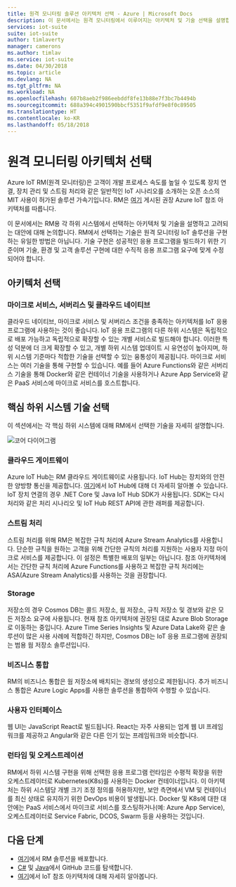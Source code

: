 ```yaml
---
title: 원격 모니터링 솔루션 아키텍처 선택 - Azure | Microsoft Docs
description: 이 문서에서는 원격 모니터링에서 이루어지는 아키텍처 및 기술 선택을 설명합니다.
services: iot-suite
suite: iot-suite
author: timlaverty
manager: camerons
ms.author: timlav
ms.service: iot-suite
ms.date: 04/30/2018
ms.topic: article
ms.devlang: NA
ms.tgt_pltfrm: NA
ms.workload: NA
ms.openlocfilehash: 607b8aeb2f986eebddf8fe13b88e7f3bc7b4494b
ms.sourcegitcommit: 688a394c4901590bbcf5351f9afdf9e8f0c89505
ms.translationtype: HT
ms.contentlocale: ko-KR
ms.lasthandoff: 05/18/2018
---
```

# <a name="remote-monitoring-architectural-choices"></a>원격 모니터링 아키텍처 선택

Azure IoT RM(원격 모니터링)은 고객이 개발 프로세스 속도를 높일 수 있도록 장치 연결, 장치 관리 및 스트림 처리와 같은 일반적인 IoT 시나리오를 소개하는 오픈 소스의 MIT 사용이 허가된 솔루션 가속기입니다.  RM은 [여기](https://azure.microsoft.com/updates/microsoft-azure-iot-reference-architecture-available/) 게시된 권장 Azure IoT 참조 아키텍처를 따릅니다.  

이 문서에서는 RM용 각 하위 시스템에서 선택하는 아키텍처 및 기술을 설명하고 고려되는 대안에 대해 논의합니다.  RM에서 선택하는 기술은 원격 모니터링 IoT 솔루션을 구현하는 유일한 방법은 아닙니다.  기술 구현은 성공적인 응용 프로그램을 빌드하기 위한 기준이며 기술, 환경 및 고객 솔루션 구현에 대한 수직적 응용 프로그램 요구에 맞게 수정되어야 합니다.

## <a name="architectural-choices"></a>아키텍처 선택

### <a name="microservices-serverless-and-cloud-native"></a>마이크로 서비스, 서버리스 및 클라우드 네이티브

클라우드 네이티브, 마이크로 서비스 및 서버리스 조건을 충족하는 아키텍처를 IoT 응용 프로그램에 사용하는 것이 좋습니다.  IoT 응용 프로그램의 다른 하위 시스템은 독립적으로 배포 가능하고 독립적으로 확장할 수 있는 개별 서비스로 빌드해야 합니다.  이러한 특성 덕분에 더 크게 확장할 수 있고, 개별 하위 시스템 업데이트 시 유연성이 높아지며, 하위 시스템 기준마다 적합한 기술을 선택할 수 있는 융통성이 제공됩니다.  마이크로 서비스는 여러 기술을 통해 구현할 수 있습니다. 예를 들어 Azure Functions와 같은 서버리스 기술을 통해 Docker와 같은 컨테이너 기술을 사용하거나 Azure App Service와 같은 PaaS 서비스에 마이크로 서비스를 호스트합니다.

## <a name="core-subsystem-technology-choices"></a>핵심 하위 시스템 기술 선택

이 섹션에서는 각 핵심 하위 시스템에 대해 RM에서 선택한 기술을 자세히 설명합니다.

![코어 다이어그램](./media/iot-accelerators-remote-monitoring-architectural-choices/subsystem.png) 

### <a name="cloud-gateway"></a>클라우드 게이트웨이
Azure IoT Hub는 RM 클라우드 게이트웨이로 사용됩니다.  IoT Hub는 장치와의 안전한 양방향 통신을 제공합니다. [여기](https://azure.microsoft.com/services/iot-hub/)에서 IoT Hub에 대해 더 자세히 알아볼 수 있습니다. IoT 장치 연결의 경우 .NET Core 및 Java IoT Hub SDK가 사용됩니다.  SDK는 다시 처리와 같은 처리 시나리오 및 IoT Hub REST API에 관한 래퍼를 제공합니다. 

### <a name="stream-processing"></a>스트림 처리
스트림 처리를 위해 RM은 복잡한 규칙 처리에 Azure Stream Analytics를 사용합니다.  단순한 규칙을 원하는 고객을 위해 간단한 규칙의 처리를 지원하는 사용자 지정 마이크로 서비스를 제공합니다. 이 설정은 특별한 배포의 일부는 아닙니다. 참조 아키텍처에서는 간단한 규칙 처리에 Azure Functions를 사용하고 복잡한 규칙 처리에는 ASA(Azure Stream Analytics)를 사용하는 것을 권장합니다.  

### <a name="storage"></a>Storage
저장소의 경우 Cosmos DB는 콜드 저장소, 웜 저장소, 규칙 저장소 및 경보와 같은 모든 저장소 요구에 사용됩니다. 현재 참조 아키텍처에 권장된 대로 Azure Blob Storage로 이동하는 중입니다.  Azure Time Series Insights 및 Azure Data Lake와 같은 솔루션이 많은 사용 사례에 적합하긴 하지만, Cosmos DB는 IoT 응용 프로그램에 권장되는 범용 웜 저장소 솔루션입니다.

### <a name="business-integration"></a>비즈니스 통합
RM의 비즈니스 통합은 웜 저장소에 배치되는 경보의 생성으로 제한됩니다. 추가 비즈니스 통합은 Azure Logic Apps를 사용한 솔루션을 통합하여 수행할 수 있습니다.

### <a name="user-interface"></a>사용자 인터페이스
웹 UI는 JavaScript React로 빌드됩니다.  React는 자주 사용되는 업계 웹 UI 프레임워크를 제공하고 Angular와 같은 다른 인기 있는 프레임워크와 비슷합니다.  

### <a name="runtime-and-orchestration"></a>런타임 및 오케스트레이션
RM에서 하위 시스템 구현을 위해 선택한 응용 프로그램 런타임은 수평적 확장을 위한 오케스트레이터로 Kubernetes(K8s)를 사용하는 Docker 컨테이너입니다.  이 아키텍처는 하위 시스템당 개별 크기 조정 정의를 허용하지만, 보안 측면에서 VM 및 컨테이너를 최신 상태로 유지하기 위한 DevOps 비용이 발생됩니다.  Docker 및 K8s에 대한 대안에는 PaaS 서비스에서 마이크로 서비스를 호스팅하거나(예: Azure App Service), 오케스트레이터로 Service Fabric, DCOS, Swarm 등을 사용하는 것입니다.

## <a name="next-steps"></a>다음 단계
* [여기](https://www.azureiotsuite.com/)에서 RM 솔루션을 배포합니다.
* [C#](https://github.com/Azure/azure-iot-pcs-remote-monitoring-dotnet/) 및 [Java](https://github.com/Azure/azure-iot-pcs-remote-monitoring-java/)에서 GitHub 코드를 탐색합니다.  
* [여기](https://azure.microsoft.com/updates/microsoft-azure-iot-reference-architecture-available/)에서 IoT 참조 아키텍처에 대해 자세히 알아봅니다.
